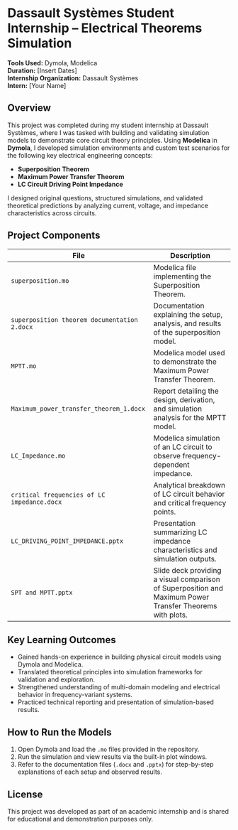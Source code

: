 
# Dassault Systèmes Student Internship – Electrical Theorems Simulation  
**Tools Used:** Dymola, Modelica  
**Duration:** [Insert Dates]  
**Internship Organization:** Dassault Systèmes  
**Intern:** [Your Name]

## Overview

This project was completed during my student internship at Dassault Systèmes, where I was tasked with building and validating simulation models to demonstrate core circuit theory principles. Using **Modelica** in **Dymola**, I developed simulation environments and custom test scenarios for the following key electrical engineering concepts:

- **Superposition Theorem**
- **Maximum Power Transfer Theorem**
- **LC Circuit Driving Point Impedance**

I designed original questions, structured simulations, and validated theoretical predictions by analyzing current, voltage, and impedance characteristics across circuits.

## Project Components

| File | Description |
|------|-------------|
| `superposition.mo` | Modelica file implementing the Superposition Theorem. |
| `superposition theorem documentation 2.docx` | Documentation explaining the setup, analysis, and results of the superposition model. |
| `MPTT.mo` | Modelica model used to demonstrate the Maximum Power Transfer Theorem. |
| `Maximum_power_transfer_theorem_1.docx` | Report detailing the design, derivation, and simulation analysis for the MPTT model. |
| `LC_Impedance.mo` | Modelica simulation of an LC circuit to observe frequency-dependent impedance. |
| `critical frequencies of LC impedance.docx` | Analytical breakdown of LC circuit behavior and critical frequency points. |
| `LC_DRIVING_POINT_IMPEDANCE.pptx` | Presentation summarizing LC impedance characteristics and simulation outputs. |
| `SPT and MPTT.pptx` | Slide deck providing a visual comparison of Superposition and Maximum Power Transfer Theorems with plots. |

## Key Learning Outcomes

- Gained hands-on experience in building physical circuit models using Dymola and Modelica.
- Translated theoretical principles into simulation frameworks for validation and exploration.
- Strengthened understanding of multi-domain modeling and electrical behavior in frequency-variant systems.
- Practiced technical reporting and presentation of simulation-based results.

## How to Run the Models

1. Open Dymola and load the `.mo` files provided in the repository.
2. Run the simulation and view results via the built-in plot windows.
3. Refer to the documentation files (`.docx` and `.pptx`) for step-by-step explanations of each setup and observed results.

## License

This project was developed as part of an academic internship and is shared for educational and demonstration purposes only.
